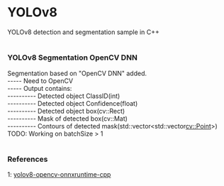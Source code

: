 # YOLOv8
YOLOv8 detection and segmentation sample in C++  
#
### YOLOv8 Segmentation OpenCV DNN
Segmentation based on "OpenCV DNN" added.  
----- Need to OpenCV  
----- Output contains:  
---------- Detected object ClassID(int)  
---------- Detected object Confidence(float)  
---------- Detected object box(cv::Rect)  
---------- Mask of detected box(cv::Mat)  
---------- Contours of detected mask(std::vector<std::vector<cv::Point>>)  
TODO: Working on batchSize > 1  
#
#
### References
1: <a href="https://github.com/UNeedCryDear/yolov8-opencv-onnxruntime-cpp">yolov8-opencv-onnxruntime-cpp</a>
